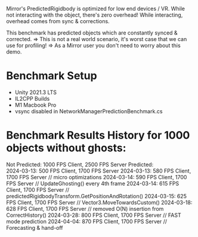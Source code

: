 Mirror's PredictedRigidbody is optimized for low end devices / VR.
While not interacting with the object, there's zero overhead!
While interacting, overhead comes from sync & corrections.

This benchmark has predicted objects which are constantly synced & corrected.
=> This is not a real world scenario, it's worst case that we can use for profiling!
=> As a Mirror user you don't need to worry about this demo.

# Benchmark Setup
- Unity 2021.3 LTS
- IL2CPP Builds
- M1 Macbook Pro
- vsync disabled in NetworkManagerPredictionBenchmark.cs

# Benchmark Results History for 1000 objects without ghosts:
Not Predicted:    1000 FPS Client,   2500 FPS Server
Predicted:         
  2024-03-13:      500 FPS Client,   1700 FPS Server
  2024-03-13:      580 FPS Client,   1700 FPS Server // micro optimizations
  2024-03-14:      590 FPS Client,   1700 FPS Server // UpdateGhosting() every 4th frame
  2024-03-14:      615 FPS Client,   1700 FPS Server // predictedRigidbodyTransform.GetPositionAndRotation()
  2024-03-15:      625 FPS Client,   1700 FPS Server // Vector3.MoveTowardsCustom()
  2024-03-18:      628 FPS Client,   1700 FPS Server // removed O(N) insertion from CorrectHistory()
  2024-03-28:      800 FPS Client,   1700 FPS Server // FAST mode prediction
  2024-04-04:      870 FPS Client,   1700 FPS Server // Forecasting & hand-off
